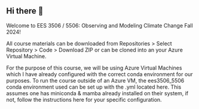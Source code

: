 ## Hi there 👋

Welcome to EES 3506 / 5506: Observing and Modeling Climate Change Fall 2024!

All course materials can be downloaded from Repositories > Select Repository > Code > Download ZIP or can be cloned into an your Azure Virtual Machine.

For the purpose of this course, we will be using Azure Virtual Machines which I have already configured with the correct conda environment for our purposes. To run the course outside of an Azure VM, the ees3506_5506 conda environment used can be set up with the .yml located here. This assumes one has miniconda & mamba already installed on their system, if not, follow the instructions here for your specific configuration.

